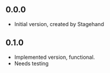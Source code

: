 ## 0.0.0

- Initial version, created by Stagehand

## 0.1.0

- Implemented version, functional.
- Needs testing
